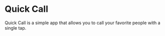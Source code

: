Quick Call
==========
Quick Call is a simple app that allows you to call your favorite people with a single tap.


